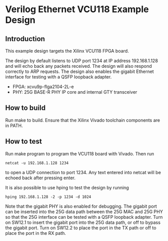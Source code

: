 # Verilog Ethernet VCU118 Example Design

## Introduction

This example design targets the Xilinx VCU118 FPGA board.

The design by default listens to UDP port 1234 at IP address 192.168.1.128 and
will echo back any packets received.  The design will also respond correctly
to ARP requests.  The design also enables the gigabit Ethernet interface for
testing with a QSFP loopback adapter.  

*  FPGA: xcvu9p-flga2104-2L-e
*  PHY: 25G BASE-R PHY IP core and internal GTY transceiver

## How to build

Run make to build.  Ensure that the Xilinx Vivado toolchain components are
in PATH.  

## How to test

Run make program to program the VCU118 board with Vivado.  Then run

    netcat -u 192.168.1.128 1234

to open a UDP connection to port 1234.  Any text entered into netcat will be
echoed back after pressing enter.

It is also possible to use hping to test the design by running

    hping 192.168.1.128 -2 -p 1234 -d 1024

Note that the gigabit PHY is also enabled for debugging.  The gigabit port can
be inserted into the 25G data path between the 25G MAC and 25G PHY so that the
25G interface can be tested with a QSFP loopback adapter.  Turn on SW12.1 to
insert the gigabit port into the 25G data path, or off to bypass the gigabit
port.  Turn on SW12.2 to place the port in the TX path or off to place the
port in the RX path.  


